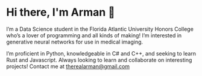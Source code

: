 # Hi there, I'm Arman 👋

I’m a Data Science student in the Florida Atlantic University Honors College who’s a lover of programming and all kinds of making! I’m interested in generative neural networks for use in medical imaging.

I’m proficient in Python, knowledgeable in C# and C++, and seeking to learn Rust and Javascript. Always looking to learn and collaborate on interesting projects! Contact me at therealarman@gmail.com
